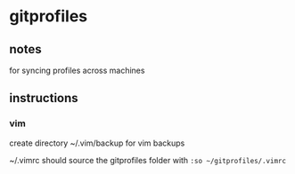 gitprofiles
===========

## notes

for syncing profiles across machines

## instructions
### vim
create directory ~/.vim/backup for vim backups

~/.vimrc should source the gitprofiles folder with `:so ~/gitprofiles/.vimrc`


